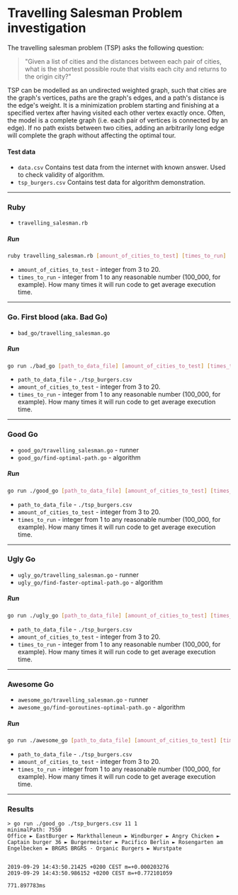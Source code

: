 # Travelling Salesman Problem investigation

The travelling salesman problem (TSP) asks the following question:
 > "Given a list of cities and the distances between each pair of cities, what is the shortest possible route that visits each city and returns to the origin city?"

TSP can be modelled as an undirected weighted graph, such that cities are the graph's vertices, paths are the graph's edges, and a path's distance is the edge's weight. It is a minimization problem starting and finishing at a specified vertex after having visited each other vertex exactly once. Often, the model is a complete graph (i.e. each pair of vertices is connected by an edge). If no path exists between two cities, adding an arbitrarily long edge will complete the graph without affecting the optimal tour.

#### Test data

 * `data.csv`
    Contains test data from the internet with known answer. Used to check validity of algorithm.  
 * `tsp_burgers.csv`
    Contains test data for algorithm demonstration.

---

### Ruby

 * `travelling_salesman.rb`

##### Run

```sh
ruby travelling_salesman.rb [amount_of_cities_to_test] [times_to_run]
```

 * `amount_of_cities_to_test` - integer from 3 to 20.
 * `times_to_run` - integer from 1 to any reasonable number (100_000, for example). How many times it will run code to get average execution time.

---

### Go. First blood (aka. Bad Go)

 * `bad_go/travelling_salesman.go`

##### Run

```sh
go run ./bad_go [path_to_data_file] [amount_of_cities_to_test] [times_to_run]
```

 * `path_to_data_file` - `./tsp_burgers.csv`
 * `amount_of_cities_to_test` - integer from 3 to 20.
 * `times_to_run` - integer from 1 to any reasonable number (100_000, for example). How many times it will run code to get average execution time.

---

### Good Go

 * `good_go/travelling_salesman.go` - runner
 * `good_go/find-optimal-path.go` - algorithm

##### Run

```sh
go run ./good_go [path_to_data_file] [amount_of_cities_to_test] [times_to_run]
```

 * `path_to_data_file` - `./tsp_burgers.csv`
 * `amount_of_cities_to_test` - integer from 3 to 20.
 * `times_to_run` - integer from 1 to any reasonable number (100_000, for example). How many times it will run code to get average execution time.

---

### Ugly Go

 * `ugly_go/travelling_salesman.go` - runner
 * `ugly_go/find-faster-optimal-path.go` - algorithm

##### Run

```sh
go run ./ugly_go [path_to_data_file] [amount_of_cities_to_test] [times_to_run]
```

 * `path_to_data_file` - `./tsp_burgers.csv`
 * `amount_of_cities_to_test` - integer from 3 to 20.
 * `times_to_run` - integer from 1 to any reasonable number (100_000, for example). How many times it will run code to get average execution time.

---

### Awesome Go

 * `awesome_go/travelling_salesman.go` - runner
 * `awesome_go/find-goroutines-optimal-path.go` - algorithm

##### Run

```sh
go run ./awesome_go [path_to_data_file] [amount_of_cities_to_test] [times_to_run]
```

 * `path_to_data_file` - `./tsp_burgers.csv`
 * `amount_of_cities_to_test` - integer from 3 to 20.
 * `times_to_run` - integer from 1 to any reasonable number (100_000, for example). How many times it will run code to get average execution time.

---

### Results

```shell script
> go run ./good_go ./tsp_burgers.csv 11 1
minimalPath: 7550
Office ► EastBurger ► Markthalleneun ► Windburger ► Angry Chicken ► Captain burger 36 ► Burgermeister ► Pacifico Berlin ► Rosengarten am Engelbecken ► BRGRS BRGRS - Organic Burgers ► Wurstpate


2019-09-29 14:43:50.21425 +0200 CEST m=+0.000203276
2019-09-29 14:43:50.986152 +0200 CEST m=+0.772101059

771.897783ms
```
